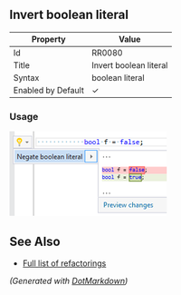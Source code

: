 ## Invert boolean literal

| Property           | Value                  |
| ------------------ | ---------------------- |
| Id                 | RR0080                 |
| Title              | Invert boolean literal |
| Syntax             | boolean literal        |
| Enabled by Default | &#x2713;               |

### Usage

![Invert boolean literal](../../images/refactorings/InvertBooleanLiteral.png)

## See Also

* [Full list of refactorings](Refactorings.md)


*\(Generated with [DotMarkdown](http://github.com/JosefPihrt/DotMarkdown)\)*
